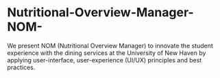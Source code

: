 # Nutritional-Overview-Manager-NOM-
We present NOM (Nutritional Overview Manager) to innovate the student experience with the dining services at the University of New Haven by applying user-interface, user-experience (UI/UX) principles and best practices.
